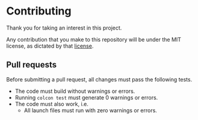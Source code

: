 # Contributing

Thank you for taking an interest in this project.

Any contribution that you make to this repository will be under the MIT license, as dictated by that [license](https://opensource.org/licenses/MIT).

## Pull requests

Before submitting a pull request, all changes must pass the following tests.

* The code must build without warnings or errors.
* Running `colcon test` must generate 0 warnings or errors.
* The code must also work, i.e.
  * All launch files must run with zero warnings or errors.
